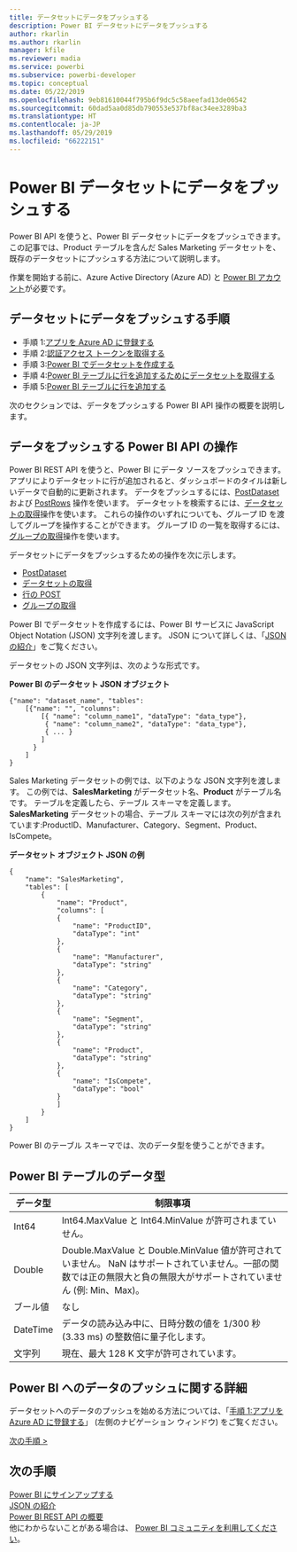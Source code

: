```yaml
---
title: データセットにデータをプッシュする
description: Power BI データセットにデータをプッシュする
author: rkarlin
ms.author: rkarlin
manager: kfile
ms.reviewer: madia
ms.service: powerbi
ms.subservice: powerbi-developer
ms.topic: conceptual
ms.date: 05/22/2019
ms.openlocfilehash: 9eb81610044f795b6f9dc5c58aeefad13de06542
ms.sourcegitcommit: 60dad5aa0d85db790553e537bf8ac34ee3289ba3
ms.translationtype: HT
ms.contentlocale: ja-JP
ms.lasthandoff: 05/29/2019
ms.locfileid: "66222151"
---
```

# <a name="push-data-into-a-power-bi-dataset"></a>Power BI データセットにデータをプッシュする

Power BI API を使うと、Power BI データセットにデータをプッシュできます。 この記事では、Product テーブルを含んだ Sales Marketing データセットを、既存のデータセットにプッシュする方法について説明します。

作業を開始する前に、Azure Active Directory (Azure AD) と [Power BI アカウント](create-an-azure-active-directory-tenant.md)が必要です。

## <a name="steps-to-push-data-into-a-dataset"></a>データセットにデータをプッシュする手順

* 手順 1:[アプリを Azure AD に登録する](walkthrough-push-data-register-app-with-azure-ad.md)
* 手順 2:[認証アクセス トークンを取得する](walkthrough-push-data-get-token.md)
* 手順 3:[Power BI でデータセットを作成する](walkthrough-push-data-create-dataset.md)
* 手順 4:[Power BI テーブルに行を追加するためにデータセットを取得する](walkthrough-push-data-get-datasets.md)
* 手順 5:[Power BI テーブルに行を追加する](walkthrough-push-data-add-rows.md)

次のセクションでは、データをプッシュする Power BI API 操作の概要を説明します。

## <a name="power-bi-api-operations-to-push-data"></a>データをプッシュする Power BI API の操作

Power BI REST API を使うと、Power BI にデータ ソースをプッシュできます。 アプリによりデータセットに行が追加されると、ダッシュボードのタイルは新しいデータで自動的に更新されます。 データをプッシュするには、[PostDataset](https://docs.microsoft.com/rest/api/power-bi/pushdatasets/datasets_postdataset) および [PostRows](https://docs.microsoft.com/rest/api/power-bi/pushdatasets/datasets_postrows) 操作を使います。 データセットを検索するには、[データセットの取得](https://docs.microsoft.com/rest/api/power-bi/datasets/getdatasets)操作を使います。 これらの操作のいずれについても、グループ ID を渡してグループを操作することができます。 グループ ID の一覧を取得するには、[グループの取得](https://docs.microsoft.com/rest/api/power-bi/groups/getgroups)操作を使います。

データセットにデータをプッシュするための操作を次に示します。

* [PostDataset](https://docs.microsoft.com/rest/api/power-bi/pushdatasets/datasets_postdataset)
* [データセットの取得](https://docs.microsoft.com/rest/api/power-bi/datasets/getdatasets)
* [行の POST](https://docs.microsoft.com/rest/api/power-bi/pushdatasets/datasets_postrows)
* [グループの取得](https://docs.microsoft.com/rest/api/power-bi/groups/getgroups)

Power BI でデータセットを作成するには、Power BI サービスに JavaScript Object Notation (JSON) 文字列を渡します。 JSON について詳しくは、「[JSON の紹介](http://json.org/)」をご覧ください。

データセットの JSON 文字列は、次のような形式です。

**Power BI のデータセット JSON オブジェクト**

    {"name": "dataset_name", "tables":
        [{"name": "", "columns":
            [{ "name": "column_name1", "dataType": "data_type"},
             { "name": "column_name2", "dataType": "data_type"},
             { ... }
            ]
          }
        ]
    }

Sales Marketing データセットの例では、以下のような JSON 文字列を渡します。 この例では、**SalesMarketing** がデータセット名、**Product** がテーブル名です。 テーブルを定義したら、テーブル スキーマを定義します。 **SalesMarketing** データセットの場合、テーブル スキーマには次の列が含まれています:ProductID、Manufacturer、Category、Segment、Product、IsCompete。

**データセット オブジェクト JSON の例**

    {
        "name": "SalesMarketing",
        "tables": [
            {
                "name": "Product",
                "columns": [
                {
                    "name": "ProductID",
                    "dataType": "int"
                },
                {
                    "name": "Manufacturer",
                    "dataType": "string"
                },
                {
                    "name": "Category",
                    "dataType": "string"
                },
                {
                    "name": "Segment",
                    "dataType": "string"
                },
                {
                    "name": "Product",
                    "dataType": "string"
                },
                {
                    "name": "IsCompete",
                    "dataType": "bool"
                }
                ]
            }
        ]
    }

Power BI のテーブル スキーマでは、次のデータ型を使うことができます。

## <a name="power-bi-table-data-types"></a>Power BI テーブルのデータ型

| **データ型** | **制限事項** |
| --- | --- |
| Int64 |Int64.MaxValue と Int64.MinValue が許可されまていせん。 |
| Double |Double.MaxValue と Double.MinValue 値が許可されていません。 NaN はサポートされていません。一部の関数では正の無限大と負の無限大がサポートされていません (例: Min、Max)。 |
| ブール値 |なし |
| DateTime |データの読み込み中に、日時分数の値を 1/300 秒 (3.33 ms) の整数倍に量子化します。 |
| 文字列 |現在、最大 128 K 文字が許可されています。 |

## <a name="learn-more-about-pushing-data-into-power-bi"></a>Power BI へのデータのプッシュに関する詳細

データセットへのデータのプッシュを始める方法については、「[手順 1:アプリを Azure AD に登録する](walkthrough-push-data-register-app-with-azure-ad.md)」 (左側のナビゲーション ウィンドウ) をご覧ください。

[次の手順 >](walkthrough-push-data-register-app-with-azure-ad.md)

## <a name="next-steps"></a>次の手順

[Power BI にサインアップする](create-an-azure-active-directory-tenant.md)  
[JSON の紹介](http://json.org/)  
[Power BI REST API の概要](overview-of-power-bi-rest-api.md)  
他にわからないことがある場合は、 [Power BI コミュニティを利用してください](http://community.powerbi.com/)。